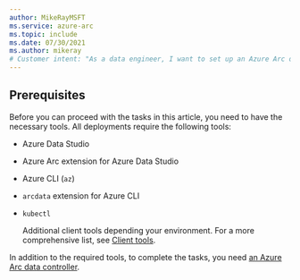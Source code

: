 ```yaml
---
author: MikeRayMSFT
ms.service: azure-arc
ms.topic: include
ms.date: 07/30/2021
ms.author: mikeray
# Customer intent: "As a data engineer, I want to set up an Azure Arc data controller with the necessary tools, so that I can manage and deploy data services across hybrid environments."
---
```


## Prerequisites

Before you can proceed with the tasks in this article, you need to have the necessary tools. All deployments require the following tools:

- Azure Data Studio
- Azure Arc extension for Azure Data Studio
- Azure CLI (`az`)
- `arcdata` extension for Azure CLI
- `kubectl`

   Additional client tools depending your environment. For a more comprehensive list, see [Client tools](../install-client-tools.md).

In addition to the required tools, to complete the tasks, you need [an Azure Arc data controller](../plan-azure-arc-data-services.md).
